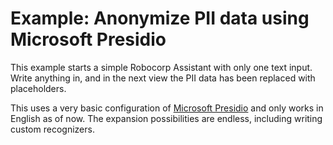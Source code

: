 #  Example: Anonymize PII data using Microsoft Presidio

This example starts a simple Robocorp Assistant with only one text input. Write anything in,
and in the next view the PII data has been replaced with placeholders.

This uses a very basic configuration of [Microsoft Presidio](https://microsoft.github.io/presidio/)
and only works in English as of now. The expansion possibilities are endless, including writing
custom recognizers.
